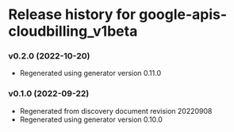 # Release history for google-apis-cloudbilling_v1beta

### v0.2.0 (2022-10-20)

* Regenerated using generator version 0.11.0

### v0.1.0 (2022-09-22)

* Regenerated from discovery document revision 20220908
* Regenerated using generator version 0.10.0

